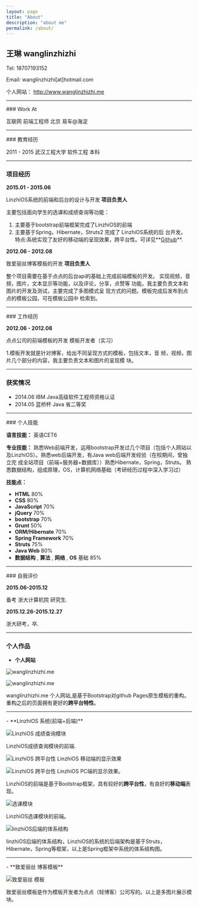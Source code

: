 ```yaml
---
layout: page
title: "About"
description: "about me"
permalink: /about/
---
```


## 王琳 wanglinzhizhi


Tel:   18707193152 

Email: wanglinzhizhi[at]hotmail.com

个人网站： http://www.wanglinzhizhi.me

<hr />
### Work At


互联网 前端工程师 北京  易车@海淀

<hr />
### 教育经历


2011 - 2015    武汉工程大学  软件工程  本科


<hr />

### 项目经历


**2015.01 - 2015.06**   

LinzhiOS系统的前端和后台的设计与开发  **项目负责人**

主要包括面向学生的选课和成绩查询等功能：

1. 主要基于bootstrap前端框架完成了LinzhiOS的前端
2. 主要基于Spring，Hibernate，Struts2 完成了 LinzhiOS系统的后 台开发。 特点:系统实现了友好的移动端的呈现效果，跨平台性。可详见**[Github](https://github.com/wagnlinzh/LinzhiOS4.git)**.

**2012.06 - 2012.08**  

致爱丽丝博客模板的开发  **项目负责人**

整个项目需要在基于点点的后台api的基础上完成前端模板的开发。 实现视频，音频，图片，文本显示等功能，以及评论，分享，点赞等 功能。我主要负责文本和图片的开发及测试，主要完成了多图模式呈 现方式的问题。模板完成后发布到点点的模板公园，可在模板公园中 检索到。



<hr />
### 工作经历


**2012.06 - 2012.08**

点点公司的前端模板的开发  模板开发者（实习）

1.模板开发就是针对博客，给出不同呈现方式的模板，包括文本，音 频，视频，图片几个部分的内容，我主要负责文本和图片的呈现模 块。





<hr />

### 获奖情况

- 2014.06  IBM Java高级软件工程师资格认证      
- 2014.05  蓝桥杯 Java 省二等奖

<hr />
###  个人技能

**语言技能：** 英语CET6

 **专业技能：** 熟悉Web前端开发，运用bootstrap开发过几个项目（包括个人网站以及LinzhiOS）。熟悉web后端开发，有Java web后端开发经验（在校期间，曾独立完 成全站项目（前端+服务器+数据库））熟悉Hibernate，Spring，Struts。
 熟悉数据结构，组成原理，OS，计算机网络基础（考研经历过程中深入学习过）

 **技能点：**

- **HTML**  80%
- **CSS** 80%
- **JavaScript** 70%
- **jQuery** 70%
- **bootstrap** 70%
- **Grunt** 50%
- **ORM/Hibernate** 70%
- **Spring Framework** 70%
- **Struts** 75%
- **Java Web** 80%
- **数据结构** , **算法** , **网络** , **OS** 基础 85%

<hr />
### 自我评价

**2015.06-2015.12**

备考 浙大计算机院 研究生.

**2015.12.26-2015.12.27** 

浙大研考，卒.





<hr />

### 个人作品

-  **个人网站**

![wanglinzhizhi.me](/img/wanglinzhizhi1.png)

![wanglinzhizhi.me](/img/wanglinzhizhi5.png)

wanglinzhizhi.me 个人网站,是基于Bootstrap对github Pages原生模板的重构。重构之后的页面拥有更好的**跨平台特性**。

<hr />
-  **LinzhiOS 系统(前端+后端)**

![LinzhiOS 成绩查询模块](/img/1.png)

LinzhiOS成绩查询模块的前端.

![LinzhiOS 跨平台性](/img/5.png)
LinzhiOS 移动端的显示效果

![LinzhiOS 跨平台性](/img/6.png)
LinzhiOS PC端的显示效果。

LinzhiOS的前端是基于Bootstrap框架，具有较好的**跨平台性**，有良好的**移动端**表现。

![选课模块](/img/2.png)

LinzhiOS选课模块的前端。

![linzhiOS后端的体系结构](/img/3.png)

linzhiOS后端的体系结构，LinzhiOS的系统的后端架构是基于Struts，Hibernate，Spring等框架，以上是Spring框架中系统的体系结构图。


<hr />
-  **致爱丽丝 博客模板**

![致爱丽丝 模板](/img/Alice.png)

致爱丽丝模板是作为模板开发者为点点（轻博客）公司写的。以上是多图片展示模块。